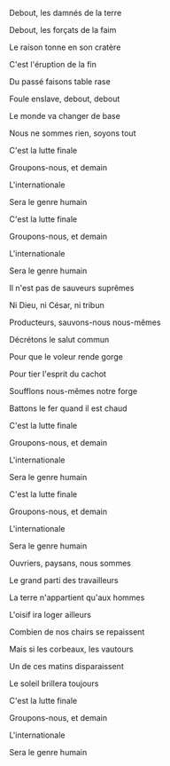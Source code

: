 Debout, les damnés de la terre

Debout, les forçats de la faim

Le raison tonne en son cratère

C'est l'éruption de la fin

Du passé faisons table rase

Foule enslave, debout, debout

Le monde va changer de base

Nous ne sommes rien, soyons tout

C'est la lutte finale

Groupons-nous, et demain

L'internationale

Sera le genre humain

C'est la lutte finale

Groupons-nous, et demain

L'internationale

Sera le genre humain

Il n'est pas de sauveurs suprêmes

Ni Dieu, ni César, ni tribun

Producteurs, sauvons-nous nous-mêmes

Décrétons le salut commun

Pour que le voleur rende gorge

Pour tier l'esprit du cachot

Soufflons nous-mêmes  notre forge

Battons le fer quand il est chaud

C'est la lutte finale

Groupons-nous, et demain

L'internationale

Sera le genre humain

C'est la lutte finale

Groupons-nous, et demain

L'internationale

Sera le genre humain

Ouvriers, paysans, nous sommes

Le grand parti des travailleurs

La terre n'appartient qu'aux hommes

L'oisif ira loger ailleurs

Combien de nos chairs se repaissent

Mais si les corbeaux, les vautours

Un de ces matins disparaissent

Le soleil brillera toujours

C'est la lutte finale

Groupons-nous, et demain

L'internationale

Sera le genre humain
